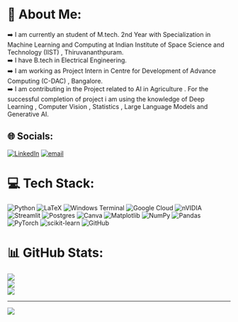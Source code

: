 # 💫 About Me:
➡️ I am currently an student of M.tech. 2nd Year with Specialization in Machine Learning and Computing at Indian Institute of Space Science and Technology (IIST) , Thiruvananthpuram.<br>➡️ I have B.tech in Electrical Engineering.<br>➡️ I am working as Project Intern in Centre for Development of Advance Computing (C-DAC) , Bangalore.<br>➡️ I am contributing in the Project related to AI in Agriculture . For the successful completion of project i am using the knowledge of Deep Learning , Computer Vision , Statistics , Large Language Models and Generative AI.


## 🌐 Socials:
[![LinkedIn](https://img.shields.io/badge/LinkedIn-%230077B5.svg?logo=linkedin&logoColor=white)](https://www.linkedin.com/in/md-sohail-ansari-a537a3187/) [![email](https://img.shields.io/badge/Email-D14836?logo=gmail&logoColor=white)](mailto:mdsohail9231@gmail.com) 

# 💻 Tech Stack:
![Python](https://img.shields.io/badge/python-3670A0?style=for-the-badge&logo=python&logoColor=ffdd54) ![LaTeX](https://img.shields.io/badge/latex-%23008080.svg?style=for-the-badge&logo=latex&logoColor=white) ![Windows Terminal](https://img.shields.io/badge/Windows%20Terminal-%234D4D4D.svg?style=for-the-badge&logo=windows-terminal&logoColor=white) ![Google Cloud](https://img.shields.io/badge/GoogleCloud-%234285F4.svg?style=for-the-badge&logo=google-cloud&logoColor=white) ![nVIDIA](https://img.shields.io/badge/cuda-000000.svg?style=for-the-badge&logo=nVIDIA&logoColor=green) ![Streamlit](https://img.shields.io/badge/Streamlit-%23FE4B4B.svg?style=for-the-badge&logo=streamlit&logoColor=white) ![Postgres](https://img.shields.io/badge/postgres-%23316192.svg?style=for-the-badge&logo=postgresql&logoColor=white) ![Canva](https://img.shields.io/badge/Canva-%2300C4CC.svg?style=for-the-badge&logo=Canva&logoColor=white) ![Matplotlib](https://img.shields.io/badge/Matplotlib-%23ffffff.svg?style=for-the-badge&logo=Matplotlib&logoColor=black) ![NumPy](https://img.shields.io/badge/numpy-%23013243.svg?style=for-the-badge&logo=numpy&logoColor=white) ![Pandas](https://img.shields.io/badge/pandas-%23150458.svg?style=for-the-badge&logo=pandas&logoColor=white) ![PyTorch](https://img.shields.io/badge/PyTorch-%23EE4C2C.svg?style=for-the-badge&logo=PyTorch&logoColor=white) ![scikit-learn](https://img.shields.io/badge/scikit--learn-%23F7931E.svg?style=for-the-badge&logo=scikit-learn&logoColor=white) ![GitHub](https://img.shields.io/badge/github-%23121011.svg?style=for-the-badge&logo=github&logoColor=white)
# 📊 GitHub Stats:
![](https://github-readme-stats.vercel.app/api?username=raj7830&theme=dark&hide_border=false&include_all_commits=false&count_private=false)<br/>
![](https://github-readme-streak-stats.herokuapp.com/?user=raj7830&theme=dark&hide_border=false)<br/>
![](https://github-readme-stats.vercel.app/api/top-langs/?username=raj7830&theme=dark&hide_border=false&include_all_commits=false&count_private=false&layout=compact)

---
[![](https://visitcount.itsvg.in/api?id=raj7830&icon=0&color=0)](https://visitcount.itsvg.in)

<!-- Proudly created with GPRM ( https://gprm.itsvg.in ) -->
